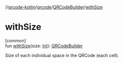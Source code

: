 //[qrcode-kotlin](../../../index.md)/[qrcode](../index.md)/[QRCodeBuilder](index.md)/[withSize](with-size.md)

# withSize

[common]\
fun [withSize](with-size.md)(size: [Int](https://kotlinlang.org/api/latest/jvm/stdlib/kotlin-stdlib/kotlin/-int/index.html)): [QRCodeBuilder](index.md)

Size of each individual space in the QRCode (each cell).
